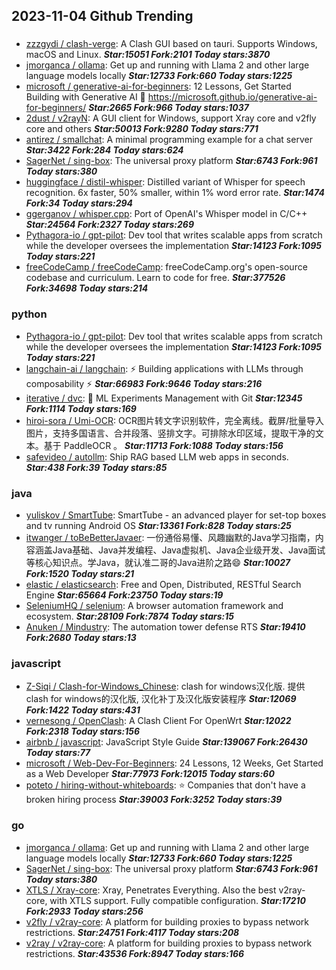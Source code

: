 ## 2023-11-04 Github Trending

### 
* [zzzgydi / clash-verge](https://github.com/zzzgydi/clash-verge): A Clash GUI based on tauri. Supports Windows, macOS and Linux. ***Star:15051 Fork:2101 Today stars:3870***
* [jmorganca / ollama](https://github.com/jmorganca/ollama): Get up and running with Llama 2 and other large language models locally ***Star:12733 Fork:660 Today stars:1225***
* [microsoft / generative-ai-for-beginners](https://github.com/microsoft/generative-ai-for-beginners): 12 Lessons, Get Started Building with Generative AI 🔗 https://microsoft.github.io/generative-ai-for-beginners/ ***Star:2665 Fork:966 Today stars:1037***
* [2dust / v2rayN](https://github.com/2dust/v2rayN): A GUI client for Windows, support Xray core and v2fly core and others ***Star:50013 Fork:9280 Today stars:771***
* [antirez / smallchat](https://github.com/antirez/smallchat): A minimal programming example for a chat server ***Star:3422 Fork:284 Today stars:624***
* [SagerNet / sing-box](https://github.com/SagerNet/sing-box): The universal proxy platform ***Star:6743 Fork:961 Today stars:380***
* [huggingface / distil-whisper](https://github.com/huggingface/distil-whisper): Distilled variant of Whisper for speech recognition. 6x faster, 50% smaller, within 1% word error rate. ***Star:1474 Fork:34 Today stars:294***
* [ggerganov / whisper.cpp](https://github.com/ggerganov/whisper.cpp): Port of OpenAI's Whisper model in C/C++ ***Star:24564 Fork:2327 Today stars:269***
* [Pythagora-io / gpt-pilot](https://github.com/Pythagora-io/gpt-pilot): Dev tool that writes scalable apps from scratch while the developer oversees the implementation ***Star:14123 Fork:1095 Today stars:221***
* [freeCodeCamp / freeCodeCamp](https://github.com/freeCodeCamp/freeCodeCamp): freeCodeCamp.org's open-source codebase and curriculum. Learn to code for free. ***Star:377526 Fork:34698 Today stars:214***

### python
* [Pythagora-io / gpt-pilot](https://github.com/Pythagora-io/gpt-pilot): Dev tool that writes scalable apps from scratch while the developer oversees the implementation ***Star:14123 Fork:1095 Today stars:221***
* [langchain-ai / langchain](https://github.com/langchain-ai/langchain): ⚡ Building applications with LLMs through composability ⚡ ***Star:66983 Fork:9646 Today stars:216***
* [iterative / dvc](https://github.com/iterative/dvc): 🦉 ML Experiments Management with Git ***Star:12345 Fork:1114 Today stars:169***
* [hiroi-sora / Umi-OCR](https://github.com/hiroi-sora/Umi-OCR): OCR图片转文字识别软件，完全离线。截屏/批量导入图片，支持多国语言、合并段落、竖排文字。可排除水印区域，提取干净的文本。基于 PaddleOCR 。 ***Star:11713 Fork:1088 Today stars:156***
* [safevideo / autollm](https://github.com/safevideo/autollm): Ship RAG based LLM web apps in seconds. ***Star:438 Fork:39 Today stars:85***

### java
* [yuliskov / SmartTube](https://github.com/yuliskov/SmartTube): SmartTube - an advanced player for set-top boxes and tv running Android OS ***Star:13361 Fork:828 Today stars:25***
* [itwanger / toBeBetterJavaer](https://github.com/itwanger/toBeBetterJavaer): 一份通俗易懂、风趣幽默的Java学习指南，内容涵盖Java基础、Java并发编程、Java虚拟机、Java企业级开发、Java面试等核心知识点。学Java，就认准二哥的Java进阶之路😄 ***Star:10027 Fork:1520 Today stars:21***
* [elastic / elasticsearch](https://github.com/elastic/elasticsearch): Free and Open, Distributed, RESTful Search Engine ***Star:65664 Fork:23750 Today stars:19***
* [SeleniumHQ / selenium](https://github.com/SeleniumHQ/selenium): A browser automation framework and ecosystem. ***Star:28109 Fork:7874 Today stars:15***
* [Anuken / Mindustry](https://github.com/Anuken/Mindustry): The automation tower defense RTS ***Star:19410 Fork:2680 Today stars:13***

### javascript
* [Z-Siqi / Clash-for-Windows_Chinese](https://github.com/Z-Siqi/Clash-for-Windows_Chinese): clash for windows汉化版. 提供clash for windows的汉化版, 汉化补丁及汉化版安装程序 ***Star:12069 Fork:1422 Today stars:431***
* [vernesong / OpenClash](https://github.com/vernesong/OpenClash): A Clash Client For OpenWrt ***Star:12022 Fork:2318 Today stars:156***
* [airbnb / javascript](https://github.com/airbnb/javascript): JavaScript Style Guide ***Star:139067 Fork:26430 Today stars:77***
* [microsoft / Web-Dev-For-Beginners](https://github.com/microsoft/Web-Dev-For-Beginners): 24 Lessons, 12 Weeks, Get Started as a Web Developer ***Star:77973 Fork:12015 Today stars:60***
* [poteto / hiring-without-whiteboards](https://github.com/poteto/hiring-without-whiteboards): ⭐️ Companies that don't have a broken hiring process ***Star:39003 Fork:3252 Today stars:39***

### go
* [jmorganca / ollama](https://github.com/jmorganca/ollama): Get up and running with Llama 2 and other large language models locally ***Star:12733 Fork:660 Today stars:1225***
* [SagerNet / sing-box](https://github.com/SagerNet/sing-box): The universal proxy platform ***Star:6743 Fork:961 Today stars:380***
* [XTLS / Xray-core](https://github.com/XTLS/Xray-core): Xray, Penetrates Everything. Also the best v2ray-core, with XTLS support. Fully compatible configuration. ***Star:17210 Fork:2933 Today stars:256***
* [v2fly / v2ray-core](https://github.com/v2fly/v2ray-core): A platform for building proxies to bypass network restrictions. ***Star:24751 Fork:4117 Today stars:208***
* [v2ray / v2ray-core](https://github.com/v2ray/v2ray-core): A platform for building proxies to bypass network restrictions. ***Star:43536 Fork:8947 Today stars:166***

